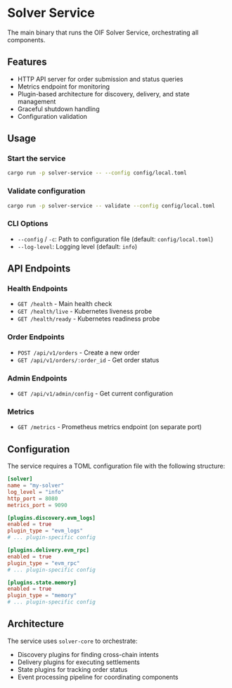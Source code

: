 # Solver Service

The main binary that runs the OIF Solver Service, orchestrating all components.

## Features

- HTTP API server for order submission and status queries
- Metrics endpoint for monitoring
- Plugin-based architecture for discovery, delivery, and state management
- Graceful shutdown handling
- Configuration validation

## Usage

### Start the service

```bash
cargo run -p solver-service -- --config config/local.toml
```

### Validate configuration

```bash
cargo run -p solver-service -- validate --config config/local.toml
```

### CLI Options

- `--config` / `-c`: Path to configuration file (default: `config/local.toml`)
- `--log-level`: Logging level (default: `info`)

## API Endpoints

### Health Endpoints

- `GET /health` - Main health check
- `GET /health/live` - Kubernetes liveness probe
- `GET /health/ready` - Kubernetes readiness probe

### Order Endpoints

- `POST /api/v1/orders` - Create a new order
- `GET /api/v1/orders/:order_id` - Get order status

### Admin Endpoints

- `GET /api/v1/admin/config` - Get current configuration

### Metrics

- `GET /metrics` - Prometheus metrics endpoint (on separate port)

## Configuration

The service requires a TOML configuration file with the following structure:

```toml
[solver]
name = "my-solver"
log_level = "info"
http_port = 8080
metrics_port = 9090

[plugins.discovery.evm_logs]
enabled = true
plugin_type = "evm_logs"
# ... plugin-specific config

[plugins.delivery.evm_rpc]
enabled = true
plugin_type = "evm_rpc"
# ... plugin-specific config

[plugins.state.memory]
enabled = true
plugin_type = "memory"
# ... plugin-specific config
```

## Architecture

The service uses `solver-core` to orchestrate:
- Discovery plugins for finding cross-chain intents
- Delivery plugins for executing settlements
- State plugins for tracking order status
- Event processing pipeline for coordinating components